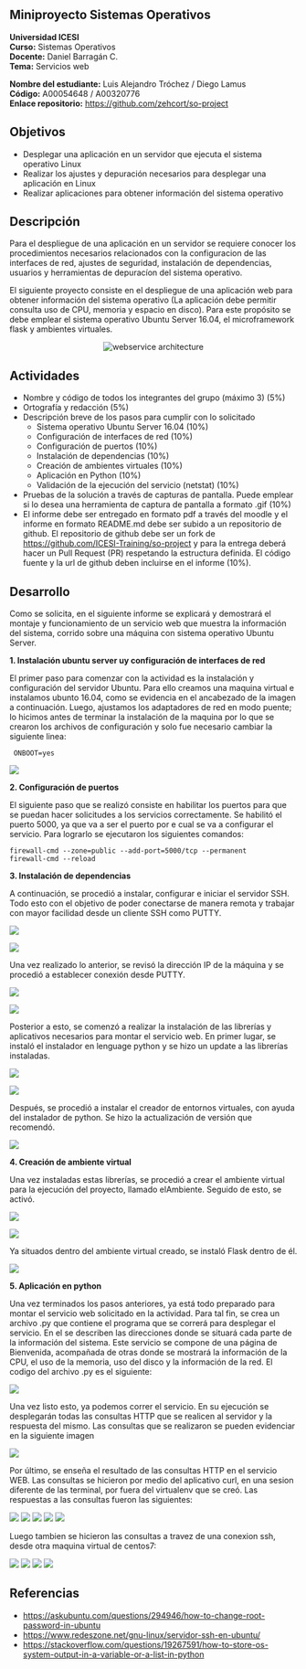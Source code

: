 ## Miniproyecto Sistemas Operativos

**Universidad ICESI**  
**Curso:** Sistemas Operativos  
**Docente:** Daniel Barragán C.  
**Tema:**  Servicios web  

**Nombre del estudiante:** Luis Alejandro Tróchez / Diego Lamus  
**Código:** A00054648 / A00320776  
**Enlace repositorio:** https://github.com/zehcort/so-project

## Objetivos
* Desplegar una aplicación en un servidor que ejecuta el sistema operativo Linux
* Realizar los ajustes y depuración necesarios para desplegar una
aplicación en Linux
* Realizar aplicaciones para obtener información del sistema operativo

## Descripción
Para el despliegue de una aplicación en un servidor se requiere conocer los procedimientos necesarios relacionados con la configuracion de las interfaces de red, ajustes de seguridad, instalación de dependencias, usuarios y herramientas de depuracíon del sistema operativo.

El siguiente proyecto consiste en el despliegue de una aplicación web para obtener información del sistema operativo (La aplicación debe permitir consulta uso de CPU, memoria y espacio en disco). Para este propósito se debe emplear el sistema operativo Ubuntu Server 16.04, el microframework flask y ambientes virtuales.

<p align="center">
  <img src="vista-despliegue.png" alt="webservice architecture"/>
</p>

## Actividades
* Nombre y código de todos los integrantes del grupo (máximo 3) (5%)
* Ortografía y redacción (5%)
* Descripción breve de los pasos para cumplir con lo solicitado
  * Sistema operativo Ubuntu Server 16.04 (10%)
  * Configuración de interfaces de red (10%)
  * Configuración de puertos (10%)
  * Instalación de dependencias (10%)
  * Creación de ambientes virtuales (10%)
  * Aplicación en Python (10%)
  * Validación de la ejecución del servicio (netstat) (10%)
* Pruebas de la solución a través de capturas de pantalla. Puede emplear si lo desea una herramienta de captura de pantalla a formato .gif (10%)
* El informe debe ser entregado en formato pdf a través del moodle y el informe en formato README.md debe ser subido a un repositorio de github. El repositorio de github debe ser un fork de https://github.com/ICESI-Training/so-project y para la entrega deberá hacer un Pull Request (PR) respetando la estructura definida. El código fuente y la url de github deben incluirse en el informe (10%).  
  
## Desarrollo 

Como se solicita, en el siguiente informe se explicará y demostrará el montaje y funcionamiento de un servicio web que muestra la información del sistema, corrido sobre una máquina con sistema operativo Ubuntu Server.

**1. Instalación ubuntu server uy configuración de interfaces de red**

El primer paso para comenzar con la actividad es la instalación y configuración del servidor Ubuntu. Para ello creamos una maquina virtual e instalamos ubunto 16.04, como se evidencia en el ancabezado de la imagen a continuación. Luego, ajustamos los adaptadores de red en modo puente; lo hicimos antes de terminar la instalación de la maquina por lo que se crearon los archivos de configuración y solo fue necesario cambiar la siguiente linea:
    
     ONBOOT=yes


![][0]


**2. Configuración de puertos**

El siguiente paso que se realizó consiste en habilitar los puertos para que se puedan hacer solicitudes a los servicios correctamente. Se habilitó el puerto 5000, ya que va a ser el puerto por e cual se va a configurar el servicio. Para lograrlo se ejecutaron los siguientes comandos:

    firewall-cmd --zone=public --add-port=5000/tcp --permanent
    firewall-cmd --reload

**3. Instalación de dependencias**

A continuación, se procedió a instalar, configurar e iniciar el servidor SSH. Todo esto con el objetivo de poder conectarse de manera remota y trabajar con mayor facilidad desde un cliente SSH como PUTTY.

![][1]

![][2]

Una vez realizado lo anterior, se  revisó la dirección IP de la máquina y se procedió a establecer conexión desde PUTTY.

![][3]

![][4]

Posterior a esto, se comenzó a realizar la instalación de las librerías y aplicativos necesarios para montar el servicio web. 
En primer lugar, se instaló el instalador en lenguage python y se hizo un update a las librerías instaladas.

![][5]

![][6]

Después, se procedió a instalar el creador de entornos virtuales, con ayuda del instalador de python. Se hizo la actualización de versión que recomendó.

![][7]



**4. Creación de ambiente virtual**

Una vez instaladas estas librerías, se procedió a crear el ambiente virtual para la ejecución del proyecto, llamado elAmbiente. Seguido de esto, se activó.

![][8]

![][9]

Ya situados dentro del ambiente virtual creado, se instaló Flask dentro de él.

![][10]



**5. Aplicación en python**

Una vez terminados los pasos anteriores, ya está todo preparado para montar el servicio web solicitado en la actividad. Para tal fin, se crea un archivo .py que contiene el programa que se correrá para desplegar el servicio. En el se describen las direcciones donde se situará cada parte de la información del sistema. Este servicio se compone de una página de Bienvenida, acompañada de otras donde se mostrará la información de la CPU, el uso de la memoria, uso del disco y la información de la red. El codigo del archivo .py es el siguiente: 

![](imagenes/codigo.png)


Una vez listo esto, ya podemos correr el servicio. En su ejecución se desplegarán todas las consultas HTTP que se realicen al servidor y la respuesta del mismo. Las consultas que se realizaron se pueden evidenciar en la siguiente imagen

![](imagenes/Consultas.png)


Por último, se enseña el resultado de las consultas HTTP en el servicio WEB. Las consultas se hicieron por medio del aplicativo curl, en una sesion diferente de las terminal, por fuera del virtualenv que se creó. Las respuestas a las consultas fueron las siguientes:

![](imagenes/bienvenido.png)
![](imagenes/usoCpu.png)
![](imagenes/disco.png)
![](imagenes/memoria.png)
![](imagenes/netstat.png)

Luego tambien se hicieron las consultas a travez de una conexion ssh, desde otra maquina virtual de centos7:

![][14]
![][15]
![][16]
![][17]


## Referencias
* https://askubuntu.com/questions/294946/how-to-change-root-password-in-ubuntu
* https://www.redeszone.net/gnu-linux/servidor-ssh-en-ubuntu/
* https://stackoverflow.com/questions/19267591/how-to-store-os-system-output-in-a-variable-or-a-list-in-python





[0]: imagenes/0.PNG
[1]: imagenes/1.PNG
[2]: imagenes/2.PNG
[3]: imagenes/3.PNG
[4]: imagenes/4.PNG
[5]: imagenes/5.PNG
[6]: imagenes/6.PNG
[7]: imagenes/7.PNG
[8]: imagenes/8.PNG
[9]: imagenes/9.PNG
[10]: imagenes/10.PNG
[14]: imagenes/14.PNG
[15]: imagenes/15.PNG
[16]: imagenes/16.PNG
[17]: imagenes/17.PNG


